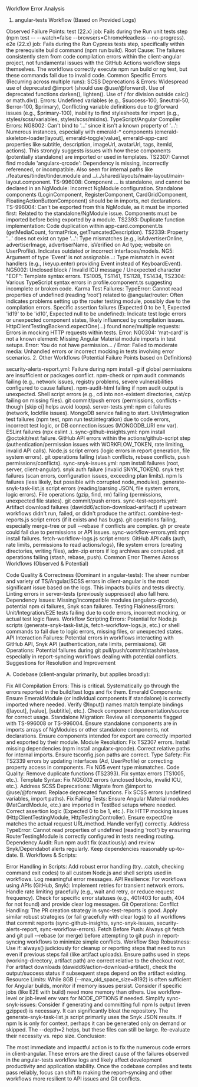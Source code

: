 Workflow Error Analysis

1. angular-tests Workflow (Based on Provided Logs)

Observed Failure Points:
test (22.x) job: Fails during the Run unit tests step (npm test -- --watch=false --browsers=ChromeHeadless --no-progress).
e2e (22.x) job: Fails during the Run Cypress tests step, specifically within the prerequisite build command (npm run build).
Root Cause: The failures consistently stem from code compilation errors within the client-angular project, not fundamental issues with the GitHub Actions workflow steps themselves. The workflows correctly execute npm run build or ng test, but these commands fail due to invalid code.
Common Specific Errors (Recurring across multiple runs):
SCSS Deprecations & Errors:
Widespread use of deprecated @import (should use @use/@forward).
Use of deprecated functions darken(), lighten().
Use of / for division outside calc() or math.div().
Errors: Undefined variables (e.g., $success-100, $neutral-50, $error-100, $primary), Conflicting variable definitions due to @forward issues (e.g., $primary-100), inability to find stylesheets for import (e.g., styles/scss/variables, styles/scss/mixins).
TypeScript/Angular Compiler Errors:
NG8002: Can't bind to '...' since it isn't a known property of '...': Numerous instances, especially with emerald-* components (emerald-skeleton-loader[layout], emerald-toggle[value], emerald-app-card properties like subtitle, description, imageUrl, avatarUrl, tags, itemId, actions). This strongly suggests issues with how these components (potentially standalone) are imported or used in templates.
TS2307: Cannot find module 'angularx-qrcode': Dependency is missing, incorrectly referenced, or incompatible. Also seen for internal paths like ./features/tinder/tinder.module and ../../shared/layouts/main-layout/main-layout.component.
TS-996008: Component ... is standalone, and cannot be declared in an NgModule: Incorrect NgModule configuration. Standalone components (LoginComponent, RegisterComponent, CardGridComponent, FloatingActionButtonComponent) should be in imports, not declarations.
TS-996004: Can't be exported from this NgModule, as it must be imported first: Related to the standalone/NgModule issue. Components must be imported before being exported by a module.
TS2393: Duplicate function implementation: Code duplication within app-card.component.ts (getMediaCount, formatPrice, getTruncatedDescription).
TS2339: Property '...' does not exist on type '...': Type mismatches (e.g., isAdvertiserOnline, advertiserImage, advertiserName, isVerified on Ad type; website on UserProfile). Indicates outdated or incorrect interfaces/models.
NG5: Argument of type 'Event' is not assignable...: Type mismatch in event handlers (e.g., (keyup.enter) providing Event instead of KeyboardEvent).
NG5002: Unclosed block / Invalid ICU message / Unexpected character "EOF": Template syntax errors.
TS1005, TS1141, TS1128, TS1434, TS2304: Various TypeScript syntax errors in profile.component.ts suggesting incomplete or broken code.
Karma Test Failures:
TypeError: Cannot read properties of undefined (reading 'root') related to @angular/router: Often indicates problems setting up the router testing module, possibly due to the compilation errors.
Specific assertion failures (Expected 0 to be 1, Expected 'id19' to be 'id10', Expected null to be undefined): Indicate test logic errors or unexpected component states, likely influenced by compilation issues.
HttpClientTestingBackend.expectOne(...) found none/multiple requests: Errors in mocking HTTP requests within tests.
Error: NG0304: 'mat-card' is not a known element: Missing Angular Material module imports in test setups.
Error: You do not have permission... / Error: Failed to moderate media: Unhandled errors or incorrect mocking in tests involving error scenarios.
2. Other Workflows (Potential Failure Points based on Definitions)

security-alerts-report.yml:
Failure during npm install -g if global permissions are insufficient or packages conflict.
npm-check or npm audit commands failing (e.g., network issues, registry problems, severe vulnerabilities configured to cause failure).
npm-audit-html failing if npm audit output is unexpected.
Shell script errors (e.g., cd into non-existent directories, cat/cp failing on missing files).
git commit/push errors (permissions, conflicts - though [skip ci] helps avoid loops).
server-tests.yml:
npm ci failures (network, lockfile issues).
MongoDB service failing to start.
Unit/Integration test failures (npm test, npm run test:integration) due to code errors, incorrect test logic, or DB connection issues (MONGODB_URI env var).
ESLint failures (npx eslint .).
sync-github-insights.yml:
npm install @octokit/rest failure.
GitHub API errors within the actions/github-script step (authentication/permission issues with WORKFLOW_TOKEN, rate limiting, invalid API calls).
Node.js script errors (logic errors in report generation, file system errors).
git operations failing (stash conflicts, rebase conflicts, push permissions/conflicts).
sync-snyk-issues.yml:
npm install failures (root, server, client-angular).
snyk auth failure (invalid SNYK_TOKEN).
snyk test failures (scan errors, configuration issues, exceeding plan limits).
npm ls failures (less likely, but possible with corrupted node_modules).
generate-snyk-task-list.js script errors (reading/parsing JSON, file system errors, logic errors).
File operations (gzip, find, rm) failing (permissions, unexpected file states).
git commit/push errors.
sync-test-reports.yml:
Artifact download failures (dawidd6/action-download-artifact) if upstream workflows didn't run, failed, or didn't produce the artifact.
combine-test-reports.js script errors (if it exists and has bugs).
git operations failing, especially merge-tree or pull --rebase if conflicts are complex. gh pr create could fail due to permissions or API issues.
sync-workflow-errors.yml:
npm install failures.
fetch-workflow-logs.js script errors: GitHub API calls (auth, rate limits, permissions to read actions/logs), file system errors (creating directories, writing files), adm-zip errors if log archives are corrupted.
git operations failing (stash, rebase, push).
Common Error Themes Across Workflows (Observed & Potential)

Code Quality & Correctness (Dominant in angular-tests): The sheer number and variety of TS/Angular/SCSS errors in client-angular is the most significant issue based on the logs. This impacts builds and tests directly. Linting errors in server-tests (previously suppressed) also fall here.
Dependency Issues: Missing/incompatible modules (angularx-qrcode), potential npm ci failures, Snyk scan failures.
Testing Flakiness/Errors: Unit/Integration/E2E tests failing due to code errors, incorrect mocking, or actual test logic flaws.
Workflow Scripting Errors: Potential for Node.js scripts (generate-snyk-task-list.js, fetch-workflow-logs.js, etc.) or shell commands to fail due to logic errors, missing files, or unexpected states.
API Interaction Failures: Potential errors in workflows interacting with GitHub API, Snyk API (authentication, rate limits, permissions).
Git Operations: Potential failures during git pull/push/commit/stash/rebase, especially in report-syncing workflows dealing with potential conflicts.
Suggestions for Resolution and Improvement

A. Codebase (client-angular primarily, but applies broadly):

Fix All Compilation Errors: This is critical. Systematically go through the errors reported in the build/test logs and fix them.
Emerald Components: Ensure EmeraldModule (or individual components if standalone) is correctly imported where needed. Verify @Input() names match template bindings ([layout], [value], [subtitle], etc.). Check component documentation/source for correct usage.
Standalone Migration: Review all components flagged with TS-996008 or TS-996004. Ensure standalone components are in imports arrays of NgModules or other standalone components, not declarations. Ensure components intended for export are correctly imported and exported by their module.
Module Resolution: Fix TS2307 errors. Install missing dependencies (npm install angularx-qrcode). Correct relative paths for internal imports. Ensure tsconfig.json paths are correct.
Type Safety: Fix TS2339 errors by updating interfaces (Ad, UserProfile) or correcting property access in components. Fix NG5 event type mismatches.
Code Quality: Remove duplicate functions (TS2393). Fix syntax errors (TS1005, etc.).
Template Syntax: Fix NG5002 errors (unclosed blocks, invalid ICU, etc.).
Address SCSS Deprecations: Migrate from @import to @use/@forward. Replace deprecated functions. Fix SCSS errors (undefined variables, import paths).
Fix Failing Tests:
Ensure Angular Material modules (MatCardModule, etc.) are imported in TestBed setups where needed.
Correct assertion logic (Expected 0 to be 1, etc.).
Fix HTTP mocking issues (HttpClientTestingModule, HttpTestingController). Ensure expectOne matches the actual request URL/method. Handle verify() correctly.
Address TypeError: Cannot read properties of undefined (reading 'root') by ensuring RouterTestingModule is correctly configured in tests needing routing.
Dependency Audit: Run npm audit fix (cautiously) and review Snyk/Dependabot alerts regularly. Keep dependencies reasonably up-to-date.
B. Workflows & Scripts:

Error Handling in Scripts: Add robust error handling (try...catch, checking command exit codes) to all custom Node.js and shell scripts used in workflows. Log meaningful error messages.
API Resilience: For workflows using APIs (GitHub, Snyk):
Implement retries for transient network errors.
Handle rate limiting gracefully (e.g., wait and retry, or reduce request frequency).
Check for specific error statuses (e.g., 401/403 for auth, 404 for not found) and provide clear log messages.
Git Operations:
Conflict Handling: The PR creation strategy in sync-test-reports is good. Apply similar robust strategies (or fail gracefully with clear logs) to all workflows that commit reports (sync-github-insights, sync-snyk-issues, security-alerts-report, sync-workflow-errors).
Fetch Before Push: Always git fetch and git pull --rebase (or merge) before attempting to git push in report-syncing workflows to minimize simple conflicts.
Workflow Step Robustness:
Use if: always() judiciously for cleanup or reporting steps that need to run even if previous steps fail (like artifact uploads).
Ensure paths used in steps (working-directory, artifact path) are correct relative to the checkout root.
For artifact downloads (dawidd6/action-download-artifact), check the output/success status if subsequent steps depend on the artifact existing.
Resource Limits: While 8GB (--max_old_space_size=8192) is often sufficient for Angular builds, monitor if memory issues persist. Consider if specific jobs (like E2E with build) need more memory than others. Use workflow-level or job-level env vars for NODE_OPTIONS if needed.
Simplify sync-snyk-issues:
Consider if generating and committing full npm ls output (even gzipped) is necessary. It can significantly bloat the repository. The generate-snyk-task-list.js script primarily uses the Snyk JSON results. If npm ls is only for context, perhaps it can be generated only on demand or skipped.
The --depth=2 helps, but these files can still be large. Re-evaluate their necessity vs. repo size.
Conclusion:

The most immediate and impactful action is to fix the numerous code errors in client-angular. These errors are the direct cause of the failures observed in the angular-tests workflow logs and likely affect development productivity and application stability. Once the codebase compiles and tests pass reliably, focus can shift to making the report-syncing and other workflows more resilient to API issues and Git conflicts.